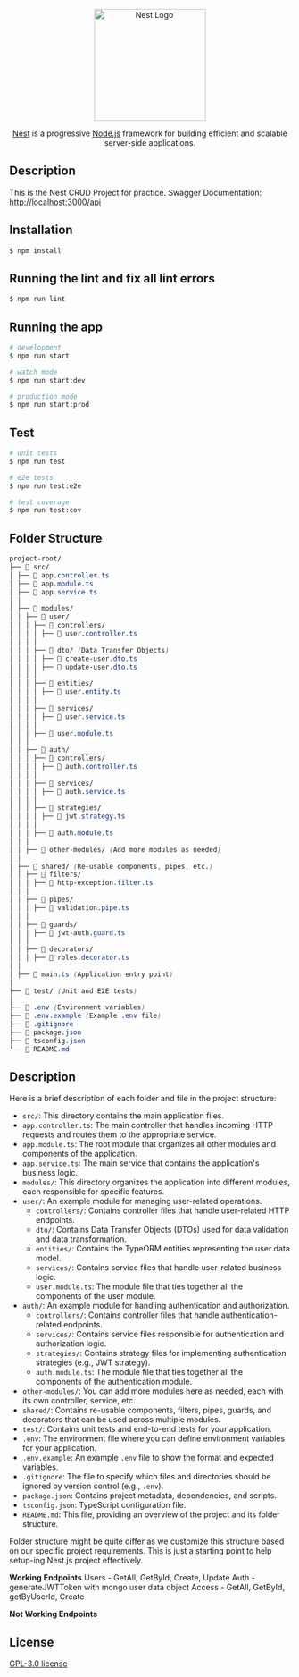 <p align="center">
  <a href="http://nestjs.com/" target="blank"><img src="https://nestjs.com/img/logo-small.svg" width="200" alt="Nest Logo" /></a>
</p>

[circleci-image]: https://img.shields.io/circleci/build/github/nestjs/nest/master?token=abc123def456
[circleci-url]: https://circleci.com/gh/nestjs/nest

<p align="center"><a href="https://github.com/nestjs/nest" target="_blank">Nest</a> is a progressive <a href="http://nodejs.org" target="_blank">Node.js</a> framework for building efficient and scalable server-side applications.</p>

## Description

This is the Nest CRUD Project for practice.
Swagger Documentation: [http://localhost:3000/api](http://localhost:3000/api)

## Installation

```bash
$ npm install
```

## Running the lint and fix all lint errors

```bash
$ npm run lint
```

## Running the app

```bash
# development
$ npm run start

# watch mode
$ npm run start:dev

# production mode
$ npm run start:prod
```

## Test

```bash
# unit tests
$ npm run test

# e2e tests
$ npm run test:e2e

# test coverage
$ npm run test:cov
```

## Folder Structure

```css
project-root/
├── 📂 src/
│ ├── 📄 app.controller.ts
│ ├── 📄 app.module.ts
│ ├── 📄 app.service.ts
│ │
│ ├── 📂 modules/
│ │ ├── 📂 user/
│ │ │ ├── 📂 controllers/
│ │ │ │ ├── 📄 user.controller.ts
│ │ │ │
│ │ │ ├── 📂 dto/ (Data Transfer Objects)
│ │ │ │ ├── 📄 create-user.dto.ts
│ │ │ │ ├── 📄 update-user.dto.ts
│ │ │ │
│ │ │ ├── 📂 entities/
│ │ │ │ ├── 📄 user.entity.ts
│ │ │ │
│ │ │ ├── 📂 services/
│ │ │ │ ├── 📄 user.service.ts
│ │ │ │
│ │ │ ├── 📄 user.module.ts
│ │ │
│ │ ├── 📂 auth/
│ │ │ ├── 📂 controllers/
│ │ │ │ ├── 📄 auth.controller.ts
│ │ │ │
│ │ │ ├── 📂 services/
│ │ │ │ ├── 📄 auth.service.ts
│ │ │ │
│ │ │ ├── 📂 strategies/
│ │ │ │ ├── 📄 jwt.strategy.ts
│ │ │ │
│ │ │ ├── 📄 auth.module.ts
│ │ │
│ │ ├── 📂 other-modules/ (Add more modules as needed)
│ │
│ ├── 📂 shared/ (Re-usable components, pipes, etc.)
│ │ ├── 📂 filters/
│ │ │ ├── 📄 http-exception.filter.ts
│ │ │
│ │ ├── 📂 pipes/
│ │ │ ├── 📄 validation.pipe.ts
│ │ │
│ │ ├── 📂 guards/
│ │ │ ├── 📄 jwt-auth.guard.ts
│ │ │
│ │ ├── 📂 decorators/
│ │ │ ├── 📄 roles.decorator.ts
│ │
│ ├── 📄 main.ts (Application entry point)
│
├── 📂 test/ (Unit and E2E tests)
│
├── 📄 .env (Environment variables)
├── 📄 .env.example (Example .env file)
├── 📄 .gitignore
├── 📄 package.json
├── 📄 tsconfig.json
└── 📄 README.md
```

## Description

Here is a brief description of each folder and file in the project structure:

- `src/`: This directory contains the main application files.
- `app.controller.ts`: The main controller that handles incoming HTTP requests and routes them to the appropriate service.
- `app.module.ts`: The root module that organizes all other modules and components of the application.
- `app.service.ts`: The main service that contains the application's business logic.
- `modules/`: This directory organizes the application into different modules, each responsible for specific features.
- `user/`: An example module for managing user-related operations.
  - `controllers/`: Contains controller files that handle user-related HTTP endpoints.
  - `dto/`: Contains Data Transfer Objects (DTOs) used for data validation and data transformation.
  - `entities/`: Contains the TypeORM entities representing the user data model.
  - `services/`: Contains service files that handle user-related business logic.
  - `user.module.ts`: The module file that ties together all the components of the user module.
- `auth/`: An example module for handling authentication and authorization.
  - `controllers/`: Contains controller files that handle authentication-related endpoints.
  - `services/`: Contains service files responsible for authentication and authorization logic.
  - `strategies/`: Contains strategy files for implementing authentication strategies (e.g., JWT strategy).
  - `auth.module.ts`: The module file that ties together all the components of the authentication module.
- `other-modules/`: You can add more modules here as needed, each with its own controller, service, etc.
- `shared/`: Contains re-usable components, filters, pipes, guards, and decorators that can be used across multiple modules.
- `test/`: Contains unit tests and end-to-end tests for your application.
- `.env`: The environment file where you can define environment variables for your application.
- `.env.example`: An example `.env` file to show the format and expected variables.
- `.gitignore`: The file to specify which files and directories should be ignored by version control (e.g., `.env`).
- `package.json`: Contains project metadata, dependencies, and scripts.
- `tsconfig.json`: TypeScript configuration file.
- `README.md`: This file, providing an overview of the project and its folder structure.

Folder structure might be quite differ as we customize this structure based on our specific project requirements. This is just a starting point to help setup-ing Nest.js project effectively.

**Working Endpoints**
Users - GetAll, GetById, Create, Update
Auth - generateJWTToken with mongo user data object
Access - GetAll, GetById, getByUserId, Create


**Not Working Endpoints**


## License

[GPL-3.0 license](LICENSE)